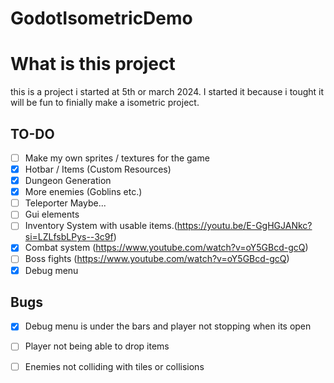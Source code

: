 # GodotIsometricDemo

# What is this project
this is a project i started at 5th or march 2024.  I started it because i tought it will be fun to finially make a isometric project.

## TO-DO

- [ ] Make my own sprites / textures for the game
- [x] Hotbar / Items (Custom Resources)
- [x] Dungeon Generation
- [x] More enemies (Goblins etc.)
- [ ] Teleporter Maybe...
- [ ] Gui elements
- [ ] Inventory System with usable items.(https://youtu.be/E-GgHGJANkc?si=LZLfsbLPys--3c9f)
- [x] Combat system (https://www.youtube.com/watch?v=oY5GBcd-gcQ)
- [ ] Boss fights (https://www.youtube.com/watch?v=oY5GBcd-gcQ)
- [x] Debug menu

## Bugs

- [x] Debug menu is under the bars and player not stopping when its open
- [ ] Player not being able to drop items
- [ ] Enemies not colliding with tiles or collisions

